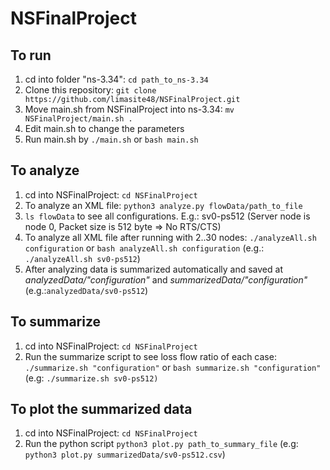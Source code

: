# NSFinalProject
## To run
1. cd into folder "ns-3.34": ```cd path_to_ns-3.34```
2. Clone this repository: ```git clone https://github.com/limasite48/NSFinalProject.git```
3. Move main.sh from NSFinalProject into ns-3.34: ```mv NSFinalProject/main.sh .```
4. Edit main.sh to change the parameters
5. Run main.sh by ```./main.sh``` or ```bash main.sh```

## To analyze
1. cd into NSFinalProject: ```cd NSFinalProject```
2. To analyze an XML file: ```python3 analyze.py flowData/path_to_file```
3. ```ls flowData``` to see all configurations. E.g.: sv0-ps512 (Server node is node 0, Packet size is 512 byte => No RTS/CTS)
4. To analyze all XML file after running with 2..30 nodes: ```./analyzeAll.sh configuration``` or ```bash analyzeAll.sh configuration``` (e.g.: ```./analyzeAll.sh sv0-ps512```)
5. After analyzing data is summarized automatically and saved at *analyzedData/"configuration"* and *summarizedData/"configuration"* (e.g.:```analyzedData/sv0-ps512```)

## To summarize
1. cd into NSFinalProject: ```cd NSFinalProject```
2. Run the summarize script to see loss flow ratio of each case: ```./summarize.sh "configuration"``` or ```bash summarize.sh "configuration"``` (e.g: ```./summarize.sh sv0-ps512)```

## To plot the summarized data
1. cd into NSFinalProject: ```cd NSFinalProject```
2. Run the python script ```python3 plot.py path_to_summary_file``` (e.g: ```python3 plot.py summarizedData/sv0-ps512.csv```)
